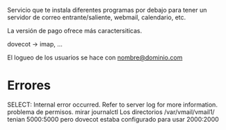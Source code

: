Servicio que te instala diferentes programas por debajo para tener un servidor de correo entrante/saliente, webmail, calendario, etc.

La versión de pago ofrece más caractersiticas.

dovecot -> imap, ...

El logueo de los usuarios se hace con nombre@dominio.com

# Errores
SELECT: Internal error occurred. Refer to server log for more information.
  problema de permisos. mirar journalctl
  Los directorios /var/vmail/vmail1/ tenian 5000:5000 pero dovecot estaba configurado para usar 2000:2000
